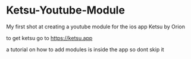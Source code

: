 # Ketsu-Youtube-Module
My first shot at creating a youtube module for the ios app Ketsu by Orion

to get ketsu go to https://ketsu.app

a tutorial on how to add modules is inside the app so dont skip it
